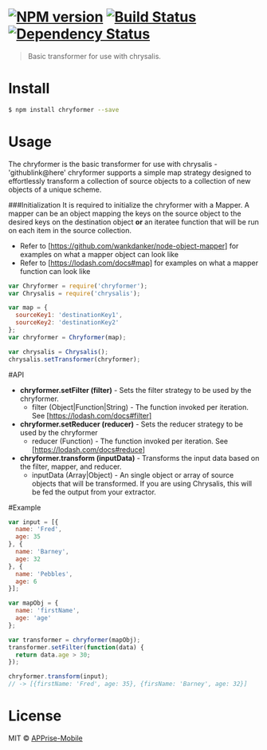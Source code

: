 #  [![NPM version][npm-image]][npm-url] [![Build Status][travis-image]][travis-url] [![Dependency Status][daviddm-image]][daviddm-url]

> Basic transformer for use with chrysalis.  


# Install

```sh
$ npm install chryformer --save
```


# Usage

The chryformer is the basic transformer for use with chrysalis - 'githublink@here'
chryformer supports a simple map strategy designed to effortlessly transform a collection of source objects to a collection of new objects of a unique scheme.

###Initialization
It is required to initialize the chryformer with a Mapper. A mapper can be an object mapping the keys on the source object to the desired keys on the destination object **or** an iteratee function that will be run on each item in the source collection.

- Refer to [https://github.com/wankdanker/node-object-mapper] for examples on what a mapper object can look like
- Refer to [https://lodash.com/docs#map] for examples on what a mapper function can look like

```js
var Chryformer = require('chryformer');
var Chrysalis = require('chrysalis');

var map = {
  sourceKey1: 'destinationKey1',
  sourceKey2: 'destinationKey2'
};
var chryformer = Chryformer(map);

var chrysalis = Chrysalis();
chrysalis.setTransformer(chryformer);
```

#API
- **chryformer.setFilter (filter)** - Sets the filter strategy to be used by the chryformer.
  - filter (Object|Function|String) - The function invoked per iteration. See [https://lodash.com/docs#filter]
- **chryformer.setReducer (reducer)** - Sets the reducer strategy to be used by the chryformer
  - reducer (Function) - The function invoked per iteration.  See
  [https://lodash.com/docs#reduce]
- **chryformer.transform (inputData)** - Transforms the input data based on the filter, mapper, and reducer.
  - inputData (Array|Object) - An single object or array of source objects that will be transformed.  If you are using Chrysalis, this will be fed the output from your extractor.

#Example
```js
var input = [{
  name: 'Fred',
  age: 35
}, {
  name: 'Barney',
  age: 32
}, {
  name: 'Pebbles',
  age: 6
}];

var mapObj = {
  name: 'firstName',
  age: 'age'
};

var transformer = chryformer(mapObj);
transformer.setFilter(function(data) {
  return data.age > 30;
});

chryformer.transform(input);
// -> [{firstName: 'Fred', age: 35}, {firsName: 'Barney', age: 32}]
```

# License

MIT © [APPrise-Mobile]()


[npm-image]: https://badge.fury.io/js/chryformer.svg
[npm-url]: https://npmjs.org/package/chryformer
[travis-image]: https://travis-ci.org/frankros91/chryformer.svg?branch=master
[travis-url]: https://travis-ci.org/frankros91/chryformer
[daviddm-image]: https://david-dm.org/frankros91/chryformer.svg?theme=shields.io
[daviddm-url]: https://david-dm.org/frankros91/chryformer
